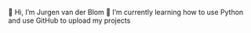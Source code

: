 👋 Hi, I’m Jurgen van der Blom
🌱 I’m currently learning how to use Python and use GitHub to upload my projects

